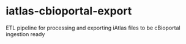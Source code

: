 # iatlas-cbioportal-export
ETL pipeline for processing and exporting iAtlas files to be cBioportal ingestion ready
